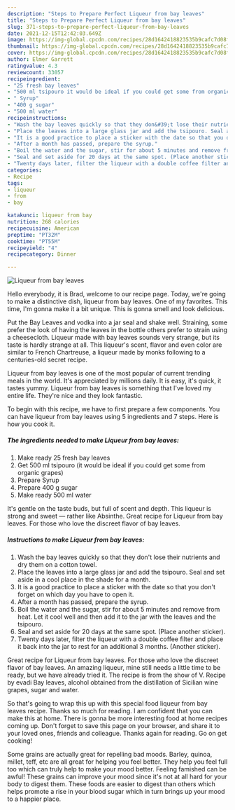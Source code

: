 ```yaml
---
description: "Steps to Prepare Perfect Liqueur from bay leaves"
title: "Steps to Prepare Perfect Liqueur from bay leaves"
slug: 371-steps-to-prepare-perfect-liqueur-from-bay-leaves
date: 2021-12-15T12:42:03.649Z
image: https://img-global.cpcdn.com/recipes/28d1642418823535b9cafc7d08ffe5b7/751x532cq70/liqueur-from-bay-leaves-recipe-main-photo.jpg
thumbnail: https://img-global.cpcdn.com/recipes/28d1642418823535b9cafc7d08ffe5b7/751x532cq70/liqueur-from-bay-leaves-recipe-main-photo.jpg
cover: https://img-global.cpcdn.com/recipes/28d1642418823535b9cafc7d08ffe5b7/751x532cq70/liqueur-from-bay-leaves-recipe-main-photo.jpg
author: Elmer Garrett
ratingvalue: 4.3
reviewcount: 33057
recipeingredient:
- "25 fresh bay leaves"
- "500 ml tsipouro it would be ideal if you could get some from organic grapes"
- " Syrup"
- "400 g sugar"
- "500 ml water"
recipeinstructions:
- "Wash the bay leaves quickly so that they don&#39;t lose their nutrients and dry them on a cotton towel."
- "Place the leaves into a large glass jar and add the tsipouro. Seal and set aside in a cool place in the shade for a month."
- "It is a good practice to place a sticker with the date so that you don&#39;t forget on which day you have to open it."
- "After a month has passed, prepare the syrup."
- "Boil the water and the sugar, stir for about 5 minutes and remove from heat. Let it cool well and then add it to the jar with the leaves and the tsipouro."
- "Seal and set aside for 20 days at the same spot. (Place another sticker)."
- "Twenty days later, filter the liqueur with a double coffee filter and place it back into the jar to rest for an additional 3 months. (Another sticker)."
categories:
- Recipe
tags:
- liqueur
- from
- bay

katakunci: liqueur from bay 
nutrition: 268 calories
recipecuisine: American
preptime: "PT32M"
cooktime: "PT55M"
recipeyield: "4"
recipecategory: Dinner

---
```



![Liqueur from bay leaves](https://img-global.cpcdn.com/recipes/28d1642418823535b9cafc7d08ffe5b7/751x532cq70/liqueur-from-bay-leaves-recipe-main-photo.jpg)

Hello everybody, it is Brad, welcome to our recipe page. Today, we're going to make a distinctive dish, liqueur from bay leaves. One of my favorites. This time, I'm gonna make it a bit unique. This is gonna smell and look delicious.

Put the Bay Leaves and vodka into a jar seal and shake well. Straining, some prefer the look of having the leaves in the bottle others prefer to strain using a cheesecloth. Liqueur made with bay leaves sounds very strange, but its taste is hardly strange at all. This liqueur&#39;s scent, flavor and even color are similar to French Chartreuse, a liqueur made by monks following to a centuries-old secret recipe.

Liqueur from bay leaves is one of the most popular of current trending meals in the world. It's appreciated by millions daily. It is easy, it's quick, it tastes yummy. Liqueur from bay leaves is something that I've loved my entire life. They're nice and they look fantastic.


To begin with this recipe, we have to first prepare a few components. You can have liqueur from bay leaves using 5 ingredients and 7 steps. Here is how you cook it.

<!--inarticleads1-->

##### The ingredients needed to make Liqueur from bay leaves:

1. Make ready 25 fresh bay leaves
1. Get 500 ml tsipouro (it would be ideal if you could get some from organic grapes)
1. Prepare  Syrup
1. Prepare 400 g sugar
1. Make ready 500 ml water


It&#39;s gentle on the taste buds, but full of scent and depth. This liqueur is strong and sweet — rather like Absinthe. Great recipe for Liqueur from bay leaves. For those who love the discreet flavor of bay leaves. 

<!--inarticleads2-->

##### Instructions to make Liqueur from bay leaves:

1. Wash the bay leaves quickly so that they don&#39;t lose their nutrients and dry them on a cotton towel.
1. Place the leaves into a large glass jar and add the tsipouro. Seal and set aside in a cool place in the shade for a month.
1. It is a good practice to place a sticker with the date so that you don&#39;t forget on which day you have to open it.
1. After a month has passed, prepare the syrup.
1. Boil the water and the sugar, stir for about 5 minutes and remove from heat. Let it cool well and then add it to the jar with the leaves and the tsipouro.
1. Seal and set aside for 20 days at the same spot. (Place another sticker).
1. Twenty days later, filter the liqueur with a double coffee filter and place it back into the jar to rest for an additional 3 months. (Another sticker).


Great recipe for Liqueur from bay leaves. For those who love the discreet flavor of bay leaves. An amazing liqueur, mine still needs a little time to be ready, but we have already tried it. The recipe is from the show of V. Recipe by evadi Bay leaves, alcohol obtained from the distillation of Sicilian wine grapes, sugar and water. 

So that's going to wrap this up with this special food liqueur from bay leaves recipe. Thanks so much for reading. I am confident that you can make this at home. There is gonna be more interesting food at home recipes coming up. Don't forget to save this page on your browser, and share it to your loved ones, friends and colleague. Thanks again for reading. Go on get cooking!

Some grains are actually great for repelling bad moods. Barley, quinoa, millet, teff, etc are all great for helping you feel better. They help you feel full too which can truly help to make your mood better. Feeling famished can be awful! These grains can improve your mood since it's not at all hard for your body to digest them. These foods are easier to digest than others which helps promote a rise in your blood sugar which in turn brings up your mood to a happier place.

